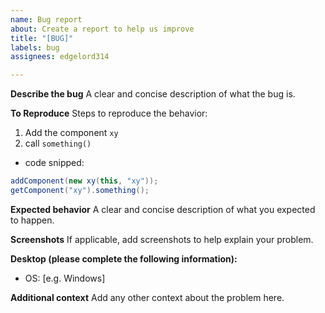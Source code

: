```yaml
---
name: Bug report
about: Create a report to help us improve
title: "[BUG]"
labels: bug
assignees: edgelord314

---
```


**Describe the bug**
A clear and concise description of what the bug is.

**To Reproduce**
Steps to reproduce the behavior:
1. Add the component `xy`
2. call `something()`

- code snipped:
```java
addComponent(new xy(this, "xy"));
getComponent("xy").something();
```

**Expected behavior**
A clear and concise description of what you expected to happen.

**Screenshots**
If applicable, add screenshots to help explain your problem.

**Desktop (please complete the following information):**
 - OS: [e.g. Windows]

**Additional context**
Add any other context about the problem here.
